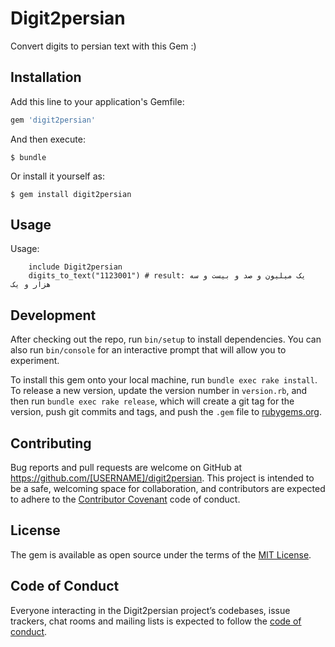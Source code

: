 # Digit2persian

Convert digits to persian text with this Gem :)

## Installation

Add this line to your application's Gemfile:

```ruby
gem 'digit2persian'
```

And then execute:

    $ bundle

Or install it yourself as:

    $ gem install digit2persian

## Usage

Usage:

        include Digit2persian
        digits_to_text("1123001") # result: یک میلیون و صد و بیست و سه هزار و یک

## Development

After checking out the repo, run `bin/setup` to install dependencies. You can also run `bin/console` for an interactive prompt that will allow you to experiment.

To install this gem onto your local machine, run `bundle exec rake install`. To release a new version, update the version number in `version.rb`, and then run `bundle exec rake release`, which will create a git tag for the version, push git commits and tags, and push the `.gem` file to [rubygems.org](https://rubygems.org).

## Contributing

Bug reports and pull requests are welcome on GitHub at https://github.com/[USERNAME]/digit2persian. This project is intended to be a safe, welcoming space for collaboration, and contributors are expected to adhere to the [Contributor Covenant](http://contributor-covenant.org) code of conduct.

## License

The gem is available as open source under the terms of the [MIT License](https://opensource.org/licenses/MIT).

## Code of Conduct

Everyone interacting in the Digit2persian project’s codebases, issue trackers, chat rooms and mailing lists is expected to follow the [code of conduct](https://github.com/[USERNAME]/digit2persian/blob/master/CODE_OF_CONDUCT.md).

